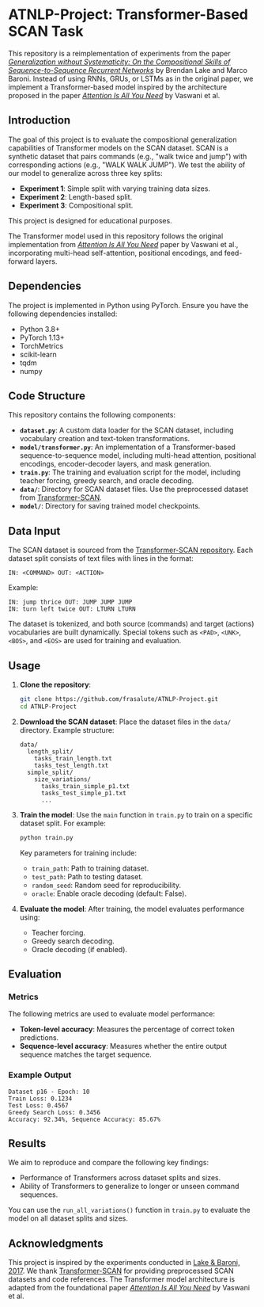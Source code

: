 # ATNLP-Project: Transformer-Based SCAN Task

This repository is a reimplementation of experiments from the paper [*Generalization without Systematicity: On the Compositional Skills of Sequence-to-Sequence Recurrent Networks*](https://arxiv.org/abs/1711.00350) by Brendan Lake and Marco Baroni. Instead of using RNNs, GRUs, or LSTMs as in the original paper, we implement a Transformer-based model inspired by the architecture proposed in the paper [*Attention Is All You Need*](https://arxiv.org/abs/1706.03762) by Vaswani et al. 


## Introduction
The goal of this project is to evaluate the compositional generalization capabilities of Transformer models on the SCAN dataset. SCAN is a synthetic dataset that pairs commands (e.g., "walk twice and jump") with corresponding actions (e.g., "WALK WALK JUMP"). We test the ability of our model to generalize across three key splits:
- **Experiment 1**: Simple split with varying training data sizes.
- **Experiment 2**: Length-based split.
- **Experiment 3**: Compositional split.

This project is designed for educational purposes.

The Transformer model used in this repository follows the original implementation from [*Attention Is All You Need*](https://arxiv.org/abs/1706.03762) paper by Vaswani et al., incorporating multi-head self-attention, positional encodings, and feed-forward layers.


## Dependencies
The project is implemented in Python using PyTorch. Ensure you have the following dependencies installed:
- Python 3.8+
- PyTorch 1.13+
- TorchMetrics
- scikit-learn
- tqdm
- numpy


## Code Structure
This repository contains the following components:
- **`dataset.py`**: A custom data loader for the SCAN dataset, including vocabulary creation and text-token transformations.
- **`model/transformer.py`**: An implementation of a Transformer-based sequence-to-sequence model, including multi-head attention, positional encodings, encoder-decoder layers, and mask generation.
- **`train.py`**: The training and evaluation script for the model, including teacher forcing, greedy search, and oracle decoding.
- **`data/`**: Directory for SCAN dataset files. Use the preprocessed dataset from [Transformer-SCAN](https://github.com/jlrussin/transformer_scan).
- **`model/`**: Directory for saving trained model checkpoints.


## Data Input
The SCAN dataset is sourced from the [Transformer-SCAN repository](https://github.com/jlrussin/transformer_scan). Each dataset split consists of text files with lines in the format:
```
IN: <COMMAND> OUT: <ACTION>
```
Example:
```
IN: jump thrice OUT: JUMP JUMP JUMP
IN: turn left twice OUT: LTURN LTURN
```

The dataset is tokenized, and both source (commands) and target (actions) vocabularies are built dynamically. Special tokens such as `<PAD>`, `<UNK>`, `<BOS>`, and `<EOS>` are used for training and evaluation.


## Usage
1. **Clone the repository**:
    ```bash
    git clone https://github.com/frasalute/ATNLP-Project.git
    cd ATNLP-Project
    ```

2. **Download the SCAN dataset**:
    Place the dataset files in the `data/` directory. Example structure:
    ```
    data/
      length_split/
        tasks_train_length.txt
        tasks_test_length.txt
      simple_split/
        size_variations/
          tasks_train_simple_p1.txt
          tasks_test_simple_p1.txt
          ...
    ```

3. **Train the model**:
    Use the `main` function in `train.py` to train on a specific dataset split. For example:
    ```bash
    python train.py
    ```

    Key parameters for training include:
    - `train_path`: Path to training dataset.
    - `test_path`: Path to testing dataset.
    - `random_seed`: Random seed for reproducibility.
    - `oracle`: Enable oracle decoding (default: False).

4. **Evaluate the model**:
    After training, the model evaluates performance using:
    - Teacher forcing.
    - Greedy search decoding.
    - Oracle decoding (if enabled).


## Evaluation
### Metrics
The following metrics are used to evaluate model performance:
- **Token-level accuracy**: Measures the percentage of correct token predictions.
- **Sequence-level accuracy**: Measures whether the entire output sequence matches the target sequence.

### Example Output
```plaintext
Dataset p16 - Epoch: 10
Train Loss: 0.1234
Test Loss: 0.4567
Greedy Search Loss: 0.3456
Accuracy: 92.34%, Sequence Accuracy: 85.67%
```

## Results
We aim to reproduce and compare the following key findings:
- Performance of Transformers across dataset splits and sizes.
- Ability of Transformers to generalize to longer or unseen command sequences.

You can use the `run_all_variations()` function in `train.py` to evaluate the model on all dataset splits and sizes.


## Acknowledgments
This project is inspired by the experiments conducted in [Lake & Baroni, 2017](https://arxiv.org/abs/1711.00350). We thank [Transformer-SCAN](https://github.com/jlrussin/transformer_scan) for providing preprocessed SCAN datasets and code references. The Transformer model architecture is adapted from the foundational paper [*Attention Is All You Need*](https://arxiv.org/abs/1706.03762) by Vaswani et al.
